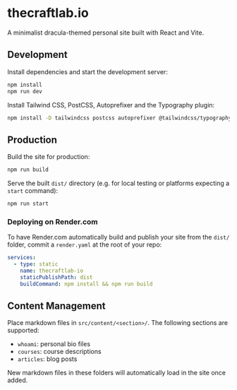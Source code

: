 # thecraftlab.io

A minimalist dracula-themed personal site built with React and Vite.

## Development

Install dependencies and start the development server:

```bash
npm install
npm run dev
```

Install Tailwind CSS, PostCSS, Autoprefixer and the Typography plugin:

```bash
npm install -D tailwindcss postcss autoprefixer @tailwindcss/typography
```

## Production

Build the site for production:

```bash
npm run build
```
Serve the built `dist/` directory (e.g. for local testing or platforms expecting a `start` command):

```bash
npm run start
```

### Deploying on Render.com

To have Render.com automatically build and publish your site from the `dist/` folder, commit a `render.yaml` at the root of your repo:

```yaml
services:
  - type: static
    name: thecraftlab-io
    staticPublishPath: dist
    buildCommand: npm install && npm run build
```
## Content Management

Place markdown files in `src/content/<section>/`. The following sections are supported:

- `whoami`: personal bio files
- `courses`: course descriptions
- `articles`: blog posts

New markdown files in these folders will automatically load in the site once added.
